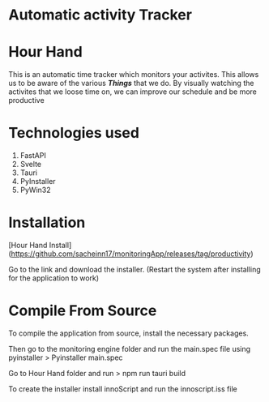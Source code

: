 # Automatic activity Tracker

# Hour Hand


This is an automatic time tracker which monitors your activites. This allows us to be aware of the various ***Things*** that we do. By visually watching the activites that we loose time on, we can improve our schedule and be more productive 

# Technologies used
1) FastAPI
2) Svelte
3) Tauri
4) PyInstaller
5) PyWin32

# Installation

[Hour Hand Install] (https://github.com/sacheinn17/monitoringApp/releases/tag/productivity)

Go to the link and download the installer. (Restart the system after installing for the application to work)

# Compile From Source

To compile the application from source, install the necessary packages.

Then go to the monitoring engine folder and run the main.spec file using pyinstaller 
    > Pyinstaller main.spec

Go to Hour Hand folder and run
    > npm run tauri build

To create the installer install innoScript and run the innoscript.iss file

